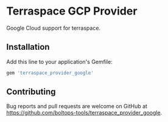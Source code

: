 # Terraspace GCP Provider

Google Cloud support for terraspace.

## Installation

Add this line to your application's Gemfile:

```ruby
gem 'terraspace_provider_google'
```

## Contributing

Bug reports and pull requests are welcome on GitHub at https://github.com/boltops-tools/terraspace_provider_google.
